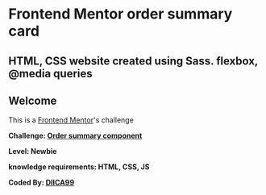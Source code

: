 # Frontend Mentor order summary card
## HTML, CSS website created using Sass. flexbox, @media queries

## Welcome

This is a [Frontend Mentor](https://www.frontendmentor.io)'s challenge

**Challenge: [Order summary component](https://www.frontendmentor.io/challenges/order-summary-component-QlPmajDUj)**

**Level: Newbie**

**knowledge requirements: HTML, CSS, JS**

**Coded By: [DIICA99](https://www.frontendmentor.io/profile/DIICA99)**
